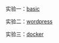 实验一：[basic](https://github.com/cai-hong/CloudComputering/tree/master/basic)

实验二：[wordpress](https://github.com/cai-hong/CloudComputering/tree/master/wordpress)

实验三：[docker](https://github.com/cai-hong/CloudComputering/tree/master/docker%20and%20dockerfile)

